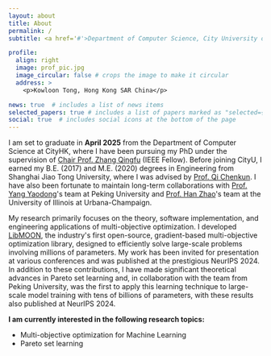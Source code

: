 ```yaml
---
layout: about
title: About
permalink: /
subtitle: <a href='#'>Department of Computer Science, City University of Hong Kong</a>.

profile:
  align: right
  image: prof_pic.jpg
  image_circular: false # crops the image to make it circular
  address: >
    <p>Kowloon Tong, Hong Kong SAR China</p>

news: true  # includes a list of news items
selected_papers: true # includes a list of papers marked as "selected={true}"
social: true  # includes social icons at the bottom of the page
---
```


I am set to graduate in **April 2025** from the Department of Computer Science at CityHK, where I have been pursuing my PhD under the supervision of [Chair Prof. Zhang Qingfu](https://scholar.google.com/citations?user=nhL9PHwAAAAJ&hl=en) (IEEE Fellow). 
Before joining CityU, I earned my B.E. (2017) and M.E. (2020) degrees in Engineering from Shanghai Jiao Tong University, where I was advised by [Prof. Qi Chenkun](https://ieeexplore.ieee.org/author/37529382400). 
I have also been fortunate to maintain long-term collaborations with [Prof. Yang Yaodong](https://scholar.google.co.uk/citations?user=6yL0xw8AAAAJ&hl=en)'s team at Peking University and [Prof. Han Zhao](https://scholar.google.com/citations?user=x942ipYAAAAJ&hl=en)'s team at the University of Illinois at Urbana-Champaign.

My research primarily focuses on the theory, software implementation, and engineering applications of multi-objective optimization. 
I developed [LibMOON](https://github.com/xzhang2523/libmoon), the industry's first open-source, gradient-based multi-objective optimization library, designed to efficiently solve large-scale problems involving millions of parameters. 
My work has been invited for presentation at various conferences and was published at the prestigious NeurIPS 2024. 
In addition to these contributions, I have made significant theoretical advances in Pareto set learning and, in collaboration with the team from Peking University, was the first to apply this learning technique to large-scale model training with tens of billions of parameters, with these results also published at NeurIPS 2024.

[//]: # (Dr. Zhang Xiaoyuan is set to graduate early in April 2025 from the Department of Computer Science at City University of Hong Kong. During his PhD, he was supervised by Chair Professor Zhang Qingfu, a leading figure in multi-objective optimization &#40;IEEE Fellow&#41;. He has also maintained long-term collaborations with Professor Yang Yaodong’s team at Peking University and Professor Han Zhao’s team at the University of Illinois at Urbana-Champaign. Dr. Zhang obtained his Bachelor’s &#40;2017&#41; and Master’s &#40;2020&#41; degrees in Engineering from Shanghai Jiao Tong University, where he was advised by Professor Qi Chenkun.)

[//]: # ()
[//]: # (Dr. Zhang’s research focuses on the theory, software implementation, and engineering applications of multi-objective)

[//]: # (optimization. He proposed the open-source software library LibMOON, the industry's first gradient-based multi-objective)

[//]: # (optimization library, capable of efficiently solving large-scale optimization problems with millions of parameters. His)

[//]: # (work was invited for presentation at multiple conferences and was published at the top-tier conference NeurIPS 2024.)

[//]: # (Additionally, he made significant theoretical contributions in Pareto set learning and, in collaboration with the Peking)

[//]: # (University team, was the first to apply Pareto set learning to large-scale model training with tens of billions of)

[//]: # (parameters. These results were also published at NeurIPS 2024.)

[//]: # (Dr. Zhang has published seven papers in NeurIPS/ICML, including four as the first author &#40;one as co-first author&#41;, along)

[//]: # (with one IEEE Transactions paper. Several other papers are currently under review. He is a reviewer of ICML 2021-2024,)

[//]: # (NeurIPS 2022-2024, ICLR 2022-2025, AISTATS 2025, AAAI 2025.)

**I am currently interested in the following research topics:**

- Multi-objective optimization for Machine Learning
- Pareto set learning
